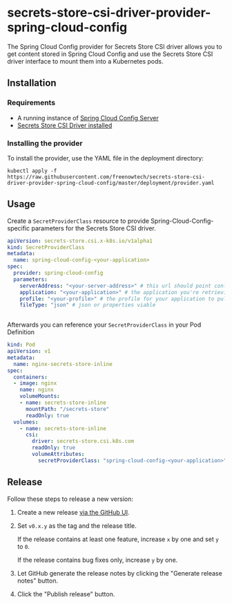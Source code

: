 # secrets-store-csi-driver-provider-spring-cloud-config

The Spring Cloud Config provider for Secrets Store CSI driver allows you to get content stored in Spring Cloud Config and use the Secrets Store CSI driver interface to mount them into a Kubernetes pods.

## Installation

### Requirements

- A running instance of [Spring Cloud Config Server](https://docs.spring.io/spring-cloud-config/docs/current/reference/html/)
- [Secrets Store CSI Driver installed](https://secrets-store-csi-driver.sigs.k8s.io/getting-started/installation.html)

### Installing the provider

To install the provider, use the YAML file in the deployment directory:

```shell
kubectl apply -f https://raw.githubusercontent.com/freenowtech/secrets-store-csi-driver-provider-spring-cloud-config/master/deployment/provider.yaml
```

## Usage

Create a `SecretProviderClass` resource to provide Spring-Cloud-Config-specific parameters for the Secrets Store CSI driver.

```yaml
apiVersion: secrets-store.csi.x-k8s.io/v1alpha1
kind: SecretProviderClass
metadata:
  name: spring-cloud-config-<your-application>
spec:
  provider: spring-cloud-config
  parameters:
    serverAddress: "<your-server-address>" # this url should point config server
    application: "<your-application>" # the application you're retrieving the config for
    profile: "<your-profile>" # the profile for your application to pull
    fileType: "json" # json or properties viable
    
```

Afterwards you can reference your `SecretProviderClass` in your Pod Definition

```yaml
kind: Pod
apiVersion: v1
metadata:
  name: nginx-secrets-store-inline
spec:
  containers:
  - image: nginx
    name: nginx
    volumeMounts:
    - name: secrets-store-inline
      mountPath: "/secrets-store"
      readOnly: true
  volumes:
    - name: secrets-store-inline
      csi:
        driver: secrets-store.csi.k8s.com
        readOnly: true
        volumeAttributes:
          secretProviderClass: "spring-cloud-config-<your-application>"
```

## Release

Follow these steps to release a new version:

1. Create a new release [via the GitHub UI](https://github.com/freenowtech/secrets-store-csi-driver-provider-spring-cloud-config/releases/new).
2. Set `v0.x.y` as the tag and the release title.
   
   If the release contains at least one feature, increase `x` by one and set `y` to `0`.
   
   If the release contains bug fixes only, increase `y` by one.
3. Let GitHub generate the release notes by clicking the "Generate release notes" button.
4. Click the "Publish release" button.
